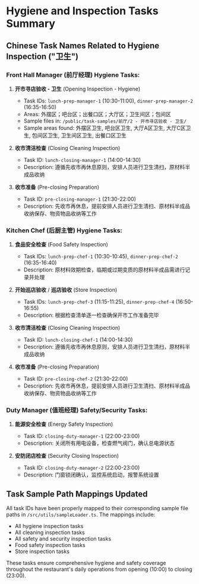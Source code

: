 # Hygiene and Inspection Tasks Summary

## Chinese Task Names Related to Hygiene Inspection ("卫生")

### Front Hall Manager (前厅经理) Hygiene Tasks:

1. **开市寻店验收 - 卫生** (Opening Inspection - Hygiene)
   - Task IDs: `lunch-prep-manager-1` (10:30-11:00), `dinner-prep-manager-2` (16:35-16:50)
   - Areas: 外摆区；吧台区；出餐口区；大厅区；卫生间区；包间区
   - Sample files in: `/public/task-samples/前厅/2 - 开市寻店验收 - 卫生/`
   - Sample areas found: 外摆区卫生, 吧台区卫生, 大厅A区卫生, 大厅C区卫生, 包间区卫生, 卫生间区卫生, 出餐口区卫生

2. **收市清洁检查** (Closing Cleaning Inspection)
   - Task ID: `lunch-closing-manager-1` (14:00-14:30)
   - Description: 遵循先收市再休息原则，安排人员进行卫生清扫，原材料半成品收纳

3. **收市准备** (Pre-closing Preparation)
   - Task ID: `pre-closing-manager-1` (21:30-22:00)
   - Description: 先收市再休息，提前安排人员进行卫生清扫、原材料半成品收纳保存、物资物品收纳等工作

### Kitchen Chef (后厨主管) Hygiene Tasks:

1. **食品安全检查** (Food Safety Inspection)
   - Task IDs: `lunch-prep-chef-1` (10:30-10:45), `dinner-prep-chef-2` (16:35-16:40)
   - Description: 原材料效期检查，临期或过期变质的原材料半成品需进行记录并处理

2. **开始巡店验收** / **巡店验收** (Store Inspection)
   - Task IDs: `lunch-prep-chef-3` (11:15-11:25), `dinner-prep-chef-4` (16:50-16:55)
   - Description: 根据检查清单逐一检查确保开市工作准备完毕

3. **收市清洁检查** (Closing Cleaning Inspection)
   - Task ID: `lunch-closing-chef-1` (14:00-14:30)
   - Description: 遵循先收市再休息原则，安排人员进行卫生清扫，原材料半成品收纳

4. **收市准备** (Pre-closing Preparation)
   - Task ID: `pre-closing-chef-2` (21:30-22:00)
   - Description: 先收市再休息，提前安排人员进行卫生清扫、原材料半成品收纳保存、物资物品收纳等工作

### Duty Manager (值班经理) Safety/Security Tasks:

1. **能源安全检查** (Energy Safety Inspection)
   - Task ID: `closing-duty-manager-1` (22:00-23:00)
   - Description: 关闭所有用电设备，检查燃气阀门，确认总电源状态

2. **安防闭店检查** (Security Closing Inspection)
   - Task ID: `closing-duty-manager-2` (22:00-23:00)
   - Description: 门窗锁闭确认，监控系统启动，报警系统设置

## Task Sample Path Mappings Updated

All task IDs have been properly mapped to their corresponding sample file paths in `/src/utils/sampleLoader.ts`. The mappings include:
- All hygiene inspection tasks
- All cleaning inspection tasks
- All safety and security inspection tasks
- Food safety inspection tasks
- Store inspection tasks

These tasks ensure comprehensive hygiene and safety coverage throughout the restaurant's daily operations from opening (10:00) to closing (23:00).